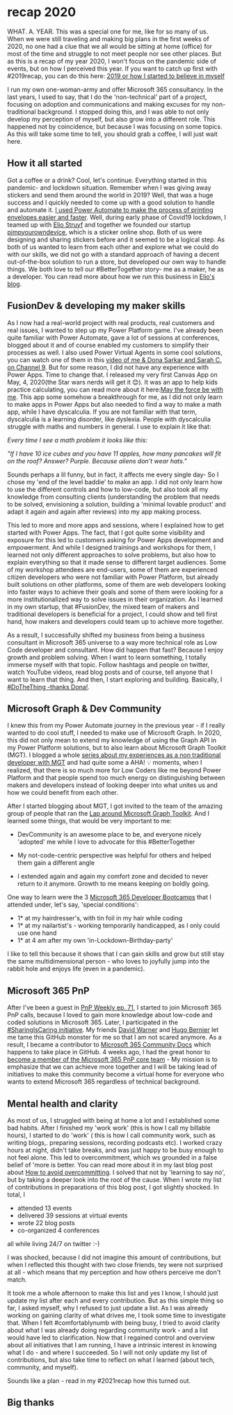 # recap 2020

WHAT. A. YEAR.
This was a special one for me, like for so many of us. When we were still traveling and making big plans in the first weeks of 2020, no one had a clue that we all would be sitting at home (office) for most of the time and struggle to not meet people nor see other places. But as this is a recap of my year 2020, I won't focus on the pandemic side of events, but on how I perceived this year. If you want to catch up first with #2019recap, you can do this here: [2019 or how I started to believe in myself](https://m365princess.com/2019-or-how-i-started-to-believe-in-myself/)

I run my own one-woman-army and offer Microsoft 365 consultancy. In the last years, I used to say, that I do the 'non-technical' part of a project, focusing on adoption and communications and making excuses for my non-traditional background. I stopped doing this, and I was able to not only develop my perception of myself, but also grow into a different role. This happened not by coincidence, but because I was focusing on some topics. As this will take some time to tell, you should grab a coffee, I will just wait here.

## How it all started

Got a coffee or a drink? Cool, let's continue. Everything started in this pandemic- and lockdown situation. Remember when I was giving away stickers and send them around the world in 2019? Well, that was a huge success and I quickly needed to come up with a good solution to handle and automate it. [I used Power Automate to make the process of printing envelopes easier and faster](https://m365princess.com/using-microsoft-flow-to-automate-my-process-of-sending-stickers/). Well, during early phase of Covid19 lockdown, I teamed up with [Elio Struyf](https://eliostruyf.com) and together we founded our startup [pimpyourowndevice](https://pimpyourowndevice.com), which is a sticker online shop. Both of us were designing and sharing stickers before and it seemed to be a logical step. As both of us wanted to learn from each other and explore what we could do with our skills, we did not go with a standard approach of having a decent out-of-the-box solution to run a store, but developed our own way to handle things. We both love to tell our #BetterTogether story- me as a maker, he as a developer. You can read more about how we run this business in [Elio's blog](https://www.eliostruyf.com/running-online-store-powerplatform-azure/).

## FusionDev & developing my maker skills

As I now had a real-world project with real products, real customers and real issues, I wanted to step up my Power Platform game. I've already been quite familiar with Power Automate, gave a lot of sessions at conferences, blogged about it and of course enabled my customers to simplify their processes as well. I also used Power Virtual Agents in some cool solutions, you can watch one of them in this [video of me & Dona Sarkar and Sarah C. on Channel 9](https://channel9.msdn.com/Shows/Less-Code-More-Power/Power-up-Teams-with-Power-Virtual-Agent-with-Luise-Freese). But for some reason, I did not have any experience with Power Apps. Time to change that. I released my very first Canvas App on May, 4, 2020(the Star wars nerds will get it 😊). It was an app to help kids practice calculating, you can read more about it here:[May the force be with me](https://m365princess.com/may-the-force-be-with-me-my-first-canvas-app-in-power-apps/). This app some somehow a breakthrough for me, as I did not only learn to make apps in Power Apps but also needed to find a way to make a math app, while I have dyscalculia. If you are not familiar with that term, dyscalculia is a learning disorder, like dyslexia. People with dyscalculia struggle with maths and numbers in general. I use to explain it like that:

*Every time I see a math problem it looks like this:*

*"If I have 10 ice cubes and you have 11 apples, how many pancakes will fit on the roof?*
*Answer? Purple. Because aliens don't wear hats."*

Sounds perhaps a lil funny, but in fact, it affects me every single day- So I chose my 'end of the level baddie' to make an app. I did not only learn how to use the different controls and how to low-code, but also took all my knowledge from consulting clients (understanding the problem that needs to be solved, envisioning a solution, building a 'minimal lovable product' and adapt it again and again after reviews) into my app making process.

This led to more and more apps and sessions, where I explained how to get started with Power Apps. The fact, that I got quite some visibility and exposure for this led to customers asking for Power Apps development and empowerment. And while I designed trainings and workshops for them, I learned not only different approaches to solve problems, but also how to explain everything so that it made sense to different target audiences. Some of my workshop attendees are end-users, some of them are experienced citizen developers who were not familiar with Power Platform, but already built solutions on other platforms, some of them are web developers looking into faster ways to achieve their goals and some of them were looking for a more institutionalized way to solve issues in their organization. As I learned in my own startup, that #FusionDev, the mixed team of makers and traditional developers is beneficial for a project, I could show and tell first hand, how makers and developers could team up to achieve more together.

As a result, I successfully shifted my business from being a business consultant in Microsoft 365 universe to a way more technical role as Low Code developer and consultant. How did happen that fast? Because I enjoy growth and problem solving. When I want to learn something, I totally immerse myself with that topic. Follow hashtags and people on twitter, watch YouTube videos, read blog posts and of course, tell anyone that I want to learn that thing. And then, I start exploring and building. Basically, I [#DoTheThing -thanks Dona!](https://twitter.com/search?q=%40donasarkar%20%23DoTheThing&src=typed_query).

## Microsoft Graph & Dev Community

I knew this from my Power Automate journey in the previous year - if I really wanted to do cool stuff, I needed to make use of Microsoft Graph. In 2020, this did not only mean to extend my knowledge of using the Graph API in my Power Platform solutions, but to also learn about Microsoft Graph Toolkit (MGT). I blogged a whole [series about my experiences as a non traditional developer with MGT](https://m365princess.com/exploring-microsoft-graph-toolkit-lap-as-non-developer/) and had quite some a AHA! 💡 moments, when I realized, that there is so much more for Low Coders like me beyond Power Platform and that people spend too much energy on distinguishing between makers and developers instead of looking deeper into what unites us and how we could benefit from each other.

After I started blogging about MGT, I got invited to the team of the amazing group of people that ran the [Lap around Microsoft Graph Toolkit](https://developer.microsoft.com/en-us/graph/blogs/announcing-a-lap-around-microsoft-graph-toolkit-blog-series/). And I learned some things, that would be very important to me:

* DevCommunity is an awesome place to be, and everyone nicely 'adopted' me while I love to advocate for this #BetterTogether

* My not-code-centric perspective was helpful for others and helped them gain a different angle

* I extended again and again my comfort zone and decided to never return to it anymore. Growth to me means keeping on boldly going.

One way to learn were the 3 [Microsoft 365 Developer Bootcamps](https://m365princess.com/m365-developer-bootcamp/) that I attended under, let's say, 'special conditions':

* 1* at my hairdresser's, with tin foil in my hair while coding
* 1* at my nailartist's - working temporarily handicapped, as I only could use one hand
* 1* at 4 am after my own 'in-Lockdown-Birthday-party'

I like to tell this because it shows that I can gain skills and grow but still stay the same multidimensional person - who loves to joyfully jump into the rabbit hole and enjoys life (even in a pandemic).

## Microsoft 365 PnP

After I've been a guest in [PnP Weekly ep. 71](https://developer.microsoft.com/en-us/office/blogs/pnp-weekly-episode-71/), I started to join Microsoft 365 PnP calls, because I loved to gain more knowledge about low-code and coded solutions in Microsoft 365. Later, I participated in the [#SharingIsCaring initiative](https://pnp.github.io/sharing-is-caring/). My friends [David Warner](https://twitter.com/DavidWarnerII) and [Hugo Bernier](https://twitter.com/bernierh) let me tame this GitHub monster for me so that I am not scared anymore. As a result, I became a contributor to [Microsoft 365 Community Docs](https://docs.microsoft.com/en-us/microsoft-365/community/) which happens to take place in GitHub. 4 weeks ago, I had the great honor to [become a member of the Microsoft 365 PnP core team](https://developer.microsoft.com/en-us/microsoft-365/blogs/new-microsoft-365-patterns-and-practices-pnp-team-members-2/) - My mission is to emphasize that we can achieve more together and I will be taking lead of initiatives to make this community become a virtual home for everyone who wants to extend Microsoft 365 regardless of technical background.

## Mental health and clarity

As most of us, I struggled with being at home a lot and I established some bad habits. After I finished my 'work work' (this is how I call my billable hours), I started to do 'work' ( this is how I call community work, such as writing blogs,. preparing sessions, recording podcasts etc). I worked crazy hours at night, didn't take breaks, and was just happy to be busy enough to not feel alone. This led to overcommitment, which ws grounded in a false belief of 'more is better. You can read more about it in my last blog post about [How to avoid overcommitting](https://m365princess.com/how-to-avoid-overcommitting/). I solved that not by 'learning to say no', but by taking a deeper look into the root of the cause. When I wrote my list of contributions in preparations of this blog post, I got slightly shocked. In total, I

* attended 13 events
* delivered 39 sessions at virtual events
* wrote 22 blog posts
* co-organized 4 conferences

all while living 24/7 on twitter :-)

I was shocked, because I did not imagine this amount of contributions, but when I reflected this thought with two close friends, tey were not surprised at all - which means that my perception and how others perceive me don't match.

It took me a whole afternoon to make this list and yes I know, I should just update my list after each and every contribution. But as this simple thing so far, I asked myself, why I refused to just update a list. As I was already working on gaining clarity of what drives me, I took some time to investigate that. When I felt #comfortablynumb with being busy, I tried to avoid clarity about what I was already doing regarding community work - and a list would have led to clarification. Now that I regained control and overview about all initiatives that I am running, I have a intrinsic interest in knowing what I do - and where I succeeded. So I will not only update my list of contributions, but also take time to reflect on what I learned (about tech, community, and myself). 

Sounds like a plan - read in my #2021recap how this turned out.

## Big thanks

